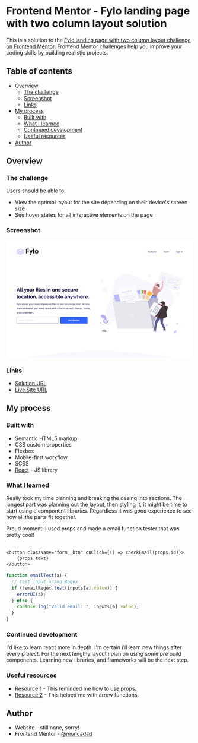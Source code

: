 # Frontend Mentor - Fylo landing page with two column layout solution

This is a solution to the [Fylo landing page with two column layout challenge on Frontend Mentor](https://www.frontendmentor.io/challenges/fylo-landing-page-with-two-column-layout-5ca5ef041e82137ec91a50f5). Frontend Mentor challenges help you improve your coding skills by building realistic projects.

## Table of contents

- [Overview](#overview)
  - [The challenge](#the-challenge)
  - [Screenshot](#screenshot)
  - [Links](#links)
- [My process](#my-process)
  - [Built with](#built-with)
  - [What I learned](#what-i-learned)
  - [Continued development](#continued-development)
  - [Useful resources](#useful-resources)
- [Author](#author)

## Overview

### The challenge

Users should be able to:

- View the optimal layout for the site depending on their device's screen size
- See hover states for all interactive elements on the page

### Screenshot

![](./public/screenshot.png)

### Links

- [Solution URL](https://your-solution-url.com)
- [Live Site URL](https://your-live-site-url.com)

## My process

### Built with

- Semantic HTML5 markup
- CSS custom properties
- Flexbox
- Mobile-first workflow
- SCSS
- [React](https://reactjs.org/) - JS library

### What I learned

Really took my time planning and breaking the desing into sections.
The longest part was planning out the layout, then styling it, it might be time to start using a component libraries.
Regardless it was good experience to see how all the parts fit together.

Proud moment:
I used props and made a email function tester that was pretty cool!

```React

<button className="form__btn" onClick={() => checkEmail(props.id)}>
    {props.text}
</button>
```

```js
function emailTest(a) {
  // test input using Regex
  if (!emailRegex.test(inputs[a].value)) {
    errorUI(a);
  } else {
    console.log("Valid email: ", inputs[a].value);
  }
}
```

### Continued development

I'd like to learn react more in depth. I'm certain i'll learn new things after every project.
For the next lengthy layout i plan on using some pre build components. Learning new libraries, and frameworks will be the next step.

### Useful resources

- [Resource 1](https://legacy.reactjs.org/docs/components-and-props.html) - This reminded me how to use props.
- [Resource 2](https://stackoverflow.com/questions/65814571/how-to-identify-which-button-clicked-in-react) - This helped me with arrow functions.

## Author

- Website - still none, sorry!
- Frontend Mentor - [@moncadad](https://www.frontendmentor.io/profile/moncadad)
